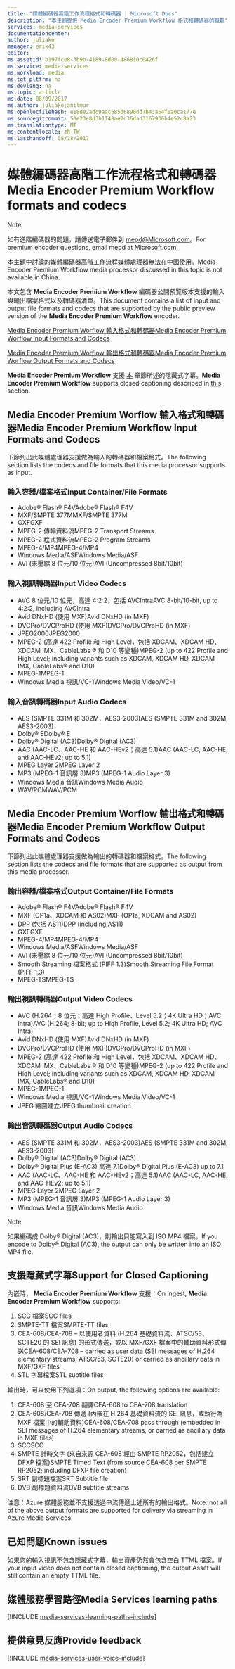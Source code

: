 ```yaml
---
title: "媒體編碼器高階工作流程格式和轉碼器 | Microsoft Docs"
description: "本主題提供 Media Encoder Premium Workflow 格式和轉碼器的概觀"
services: media-services
documentationcenter: 
author: juliako
manager: erik43
editor: 
ms.assetid: b197fce8-3b9b-4189-8d08-486810c0426f
ms.service: media-services
ms.workload: media
ms.tgt_pltfrm: na
ms.devlang: na
ms.topic: article
ms.date: 08/09/2017
ms.author: juliako;anilmur
ms.openlocfilehash: e18de2adc9aac585d6890dd7b43a54f1a0ca177e
ms.sourcegitcommit: 50e23e8d3b1148ae2d36dad3167936b4e52c8a23
ms.translationtype: MT
ms.contentlocale: zh-TW
ms.lasthandoff: 08/18/2017
---
```

# <a name="media-encoder-premium-workflow-formats-and-codecs"></a><span data-ttu-id="7e41e-103">媒體編碼器高階工作流程格式和轉碼器</span><span class="sxs-lookup"><span data-stu-id="7e41e-103">Media Encoder Premium Workflow formats and codecs</span></span>
> [!NOTE]
> <span data-ttu-id="7e41e-104">如有進階編碼器的問題，請傳送電子郵件到 mepd@Microsoft.com。</span><span class="sxs-lookup"><span data-stu-id="7e41e-104">For premium encoder questions, email mepd at Microsoft.com.</span></span>
> 
> <span data-ttu-id="7e41e-105">本主題中討論的媒體編碼器高階工作流程媒體處理器無法在中國使用。</span><span class="sxs-lookup"><span data-stu-id="7e41e-105">Media Encoder Premium Workflow media processor discussed in this topic is not available in China.</span></span> 
> 
> 

<span data-ttu-id="7e41e-106">本文包含 **Media Encoder Premium Workflow** 編碼器公開預覽版本支援的輸入與輸出檔案格式以及轉碼器清單。</span><span class="sxs-lookup"><span data-stu-id="7e41e-106">This document contains a list of input and output file formats and codecs that are supported by the public preview version of the **Media Encoder Premium Workflow** encoder.</span></span>

[<span data-ttu-id="7e41e-107">Media Encoder Premium Worflow 輸入格式和轉碼器</span><span class="sxs-lookup"><span data-stu-id="7e41e-107">Media Encoder Premium Worflow Input Formats and Codecs</span></span>](#input_formats)

[<span data-ttu-id="7e41e-108">Media Encoder Premium Worflow 輸出格式和轉碼器</span><span class="sxs-lookup"><span data-stu-id="7e41e-108">Media Encoder Premium Worflow Output Formats and Codecs</span></span>](#output_formats)

<span data-ttu-id="7e41e-109">**Media Encoder Premium Workflow** 支援 [本](#closed_captioning) 章節所述的隱藏式字幕。</span><span class="sxs-lookup"><span data-stu-id="7e41e-109">**Media Encoder Premium Workflow** supports closed captioning described in [this](#closed_captioning) section.</span></span> 

## <span data-ttu-id="7e41e-110"><a id="input_formats"></a>Media Encoder Premium Worflow 輸入格式和轉碼器</span><span class="sxs-lookup"><span data-stu-id="7e41e-110"><a id="input_formats"></a>Media Encoder Premium Workflow Input Formats and Codecs</span></span>
<span data-ttu-id="7e41e-111">下節列出此媒體處理器支援做為輸入的轉碼器和檔案格式。</span><span class="sxs-lookup"><span data-stu-id="7e41e-111">The following section lists the codecs and file formats that this media processor supports as input.</span></span>

### <a name="input-containerfile-formats"></a><span data-ttu-id="7e41e-112">輸入容器/檔案格式</span><span class="sxs-lookup"><span data-stu-id="7e41e-112">Input Container/File Formats</span></span>
* <span data-ttu-id="7e41e-113">Adobe® Flash® F4V</span><span class="sxs-lookup"><span data-stu-id="7e41e-113">Adobe® Flash® F4V</span></span>
* <span data-ttu-id="7e41e-114">MXF/SMPTE 377M</span><span class="sxs-lookup"><span data-stu-id="7e41e-114">MXF/SMPTE 377M</span></span>
* <span data-ttu-id="7e41e-115">GXF</span><span class="sxs-lookup"><span data-stu-id="7e41e-115">GXF</span></span>
* <span data-ttu-id="7e41e-116">MPEG-2 傳輸資料流</span><span class="sxs-lookup"><span data-stu-id="7e41e-116">MPEG-2 Transport Streams</span></span>
* <span data-ttu-id="7e41e-117">MPEG-2 程式資料流</span><span class="sxs-lookup"><span data-stu-id="7e41e-117">MPEG-2 Program Streams</span></span>
* <span data-ttu-id="7e41e-118">MPEG-4/MP4</span><span class="sxs-lookup"><span data-stu-id="7e41e-118">MPEG-4/MP4</span></span>
* <span data-ttu-id="7e41e-119">Windows Media/ASF</span><span class="sxs-lookup"><span data-stu-id="7e41e-119">Windows Media/ASF</span></span>
* <span data-ttu-id="7e41e-120">AVI (未壓縮 8 位元/10 位元)</span><span class="sxs-lookup"><span data-stu-id="7e41e-120">AVI (Uncompressed 8bit/10bit)</span></span>

### <a name="input-video-codecs"></a><span data-ttu-id="7e41e-121">輸入視訊轉碼器</span><span class="sxs-lookup"><span data-stu-id="7e41e-121">Input Video Codecs</span></span>
* <span data-ttu-id="7e41e-122">AVC 8 位元/10 位元，高達 4:2:2，包括 AVCIntra</span><span class="sxs-lookup"><span data-stu-id="7e41e-122">AVC 8-bit/10-bit, up to 4:2:2, including AVCIntra</span></span>
* <span data-ttu-id="7e41e-123">Avid DNxHD (使用 MXF)</span><span class="sxs-lookup"><span data-stu-id="7e41e-123">Avid DNxHD (in MXF)</span></span>
* <span data-ttu-id="7e41e-124">DVCPro/DVCProHD (使用 MXF)</span><span class="sxs-lookup"><span data-stu-id="7e41e-124">DVCPro/DVCProHD (in MXF)</span></span>
* <span data-ttu-id="7e41e-125">JPEG2000</span><span class="sxs-lookup"><span data-stu-id="7e41e-125">JPEG2000</span></span>
* <span data-ttu-id="7e41e-126">MPEG-2 (高達 422 Profile 和 High Level，包括 XDCAM、XDCAM HD、XDCAM IMX、CableLabs ® 和 D10 等變種)</span><span class="sxs-lookup"><span data-stu-id="7e41e-126">MPEG-2 (up to 422 Profile and High Level; including variants such as XDCAM, XDCAM HD, XDCAM IMX, CableLabs® and D10)</span></span>
* <span data-ttu-id="7e41e-127">MPEG-1</span><span class="sxs-lookup"><span data-stu-id="7e41e-127">MPEG-1</span></span>
* <span data-ttu-id="7e41e-128">Windows Media 視訊/VC-1</span><span class="sxs-lookup"><span data-stu-id="7e41e-128">Windows Media Video/VC-1</span></span>

### <a name="input-audio-codecs"></a><span data-ttu-id="7e41e-129">輸入音訊轉碼器</span><span class="sxs-lookup"><span data-stu-id="7e41e-129">Input Audio Codecs</span></span>
* <span data-ttu-id="7e41e-130">AES (SMPTE 331M 和 302M，AES3-2003)</span><span class="sxs-lookup"><span data-stu-id="7e41e-130">AES (SMPTE 331M and 302M, AES3-2003)</span></span>
* <span data-ttu-id="7e41e-131">Dolby® E</span><span class="sxs-lookup"><span data-stu-id="7e41e-131">Dolby® E</span></span>
* <span data-ttu-id="7e41e-132">Dolby® Digital (AC3)</span><span class="sxs-lookup"><span data-stu-id="7e41e-132">Dolby® Digital (AC3)</span></span>
* <span data-ttu-id="7e41e-133">AAC (AAC-LC、AAC-HE 和 AAC-HEv2；高達 5.1)</span><span class="sxs-lookup"><span data-stu-id="7e41e-133">AAC (AAC-LC, AAC-HE, and AAC-HEv2; up to 5.1)</span></span>
* <span data-ttu-id="7e41e-134">MPEG Layer 2</span><span class="sxs-lookup"><span data-stu-id="7e41e-134">MPEG Layer 2</span></span>
* <span data-ttu-id="7e41e-135">MP3 (MPEG-1 音訊層 3)</span><span class="sxs-lookup"><span data-stu-id="7e41e-135">MP3 (MPEG-1 Audio Layer 3)</span></span>
* <span data-ttu-id="7e41e-136">Windows Media 音訊</span><span class="sxs-lookup"><span data-stu-id="7e41e-136">Windows Media Audio</span></span>
* <span data-ttu-id="7e41e-137">WAV/PCM</span><span class="sxs-lookup"><span data-stu-id="7e41e-137">WAV/PCM</span></span>

## <span data-ttu-id="7e41e-138"><a id="output_format"></a>Media Encoder Premium Worflow 輸出格式和轉碼器</span><span class="sxs-lookup"><span data-stu-id="7e41e-138"><a id="output_format"></a>Media Encoder Premium Workflow Output Formats and Codecs</span></span>
<span data-ttu-id="7e41e-139">下節列出此媒體處理器支援做為輸出的轉碼器和檔案格式。</span><span class="sxs-lookup"><span data-stu-id="7e41e-139">The following section lists the codecs and file formats that are supported as output from this media processor.</span></span>

### <a name="output-containerfile-formats"></a><span data-ttu-id="7e41e-140">輸出容器/檔案格式</span><span class="sxs-lookup"><span data-stu-id="7e41e-140">Output Container/File Formats</span></span>
* <span data-ttu-id="7e41e-141">Adobe® Flash® F4V</span><span class="sxs-lookup"><span data-stu-id="7e41e-141">Adobe® Flash® F4V</span></span>
* <span data-ttu-id="7e41e-142">MXF (OP1a、XDCAM 和 AS02)</span><span class="sxs-lookup"><span data-stu-id="7e41e-142">MXF (OP1a, XDCAM and AS02)</span></span>
* <span data-ttu-id="7e41e-143">DPP (包括 AS11)</span><span class="sxs-lookup"><span data-stu-id="7e41e-143">DPP (including AS11)</span></span>
* <span data-ttu-id="7e41e-144">GXF</span><span class="sxs-lookup"><span data-stu-id="7e41e-144">GXF</span></span>
* <span data-ttu-id="7e41e-145">MPEG-4/MP4</span><span class="sxs-lookup"><span data-stu-id="7e41e-145">MPEG-4/MP4</span></span>
* <span data-ttu-id="7e41e-146">Windows Media/ASF</span><span class="sxs-lookup"><span data-stu-id="7e41e-146">Windows Media/ASF</span></span>
* <span data-ttu-id="7e41e-147">AVI (未壓縮 8 位元/10 位元)</span><span class="sxs-lookup"><span data-stu-id="7e41e-147">AVI (Uncompressed 8bit/10bit)</span></span>
* <span data-ttu-id="7e41e-148">Smooth Streaming 檔案格式 (PIFF 1.3)</span><span class="sxs-lookup"><span data-stu-id="7e41e-148">Smooth Streaming File Format (PIFF 1.3)</span></span>
* <span data-ttu-id="7e41e-149">MPEG-TS</span><span class="sxs-lookup"><span data-stu-id="7e41e-149">MPEG-TS</span></span> 

### <a name="output-video-codecs"></a><span data-ttu-id="7e41e-150">輸出視訊轉碼器</span><span class="sxs-lookup"><span data-stu-id="7e41e-150">Output Video Codecs</span></span>
* <span data-ttu-id="7e41e-151">AVC (H.264；8 位元；高達 High Profile、Level 5.2；4K Ultra HD；AVC Intra)</span><span class="sxs-lookup"><span data-stu-id="7e41e-151">AVC (H.264; 8-bit; up to High Profile, Level 5.2; 4K Ultra HD; AVC Intra)</span></span>
* <span data-ttu-id="7e41e-152">Avid DNxHD (使用 MXF)</span><span class="sxs-lookup"><span data-stu-id="7e41e-152">Avid DNxHD (in MXF)</span></span>
* <span data-ttu-id="7e41e-153">DVCPro/DVCProHD (使用 MXF)</span><span class="sxs-lookup"><span data-stu-id="7e41e-153">DVCPro/DVCProHD (in MXF)</span></span>
* <span data-ttu-id="7e41e-154">MPEG-2 (高達 422 Profile 和 High Level，包括 XDCAM、XDCAM HD、XDCAM IMX、CableLabs ® 和 D10 等變種)</span><span class="sxs-lookup"><span data-stu-id="7e41e-154">MPEG-2 (up to 422 Profile and High Level; including variants such as XDCAM, XDCAM HD, XDCAM IMX, CableLabs® and D10)</span></span>
* <span data-ttu-id="7e41e-155">MPEG-1</span><span class="sxs-lookup"><span data-stu-id="7e41e-155">MPEG-1</span></span>
* <span data-ttu-id="7e41e-156">Windows Media 視訊/VC-1</span><span class="sxs-lookup"><span data-stu-id="7e41e-156">Windows Media Video/VC-1</span></span>
* <span data-ttu-id="7e41e-157">JPEG 縮圖建立</span><span class="sxs-lookup"><span data-stu-id="7e41e-157">JPEG thumbnail creation</span></span>

### <a name="output-audio-codecs"></a><span data-ttu-id="7e41e-158">輸出音訊轉碼器</span><span class="sxs-lookup"><span data-stu-id="7e41e-158">Output Audio Codecs</span></span>
* <span data-ttu-id="7e41e-159">AES (SMPTE 331M 和 302M，AES3-2003)</span><span class="sxs-lookup"><span data-stu-id="7e41e-159">AES (SMPTE 331M and 302M, AES3-2003)</span></span>
* <span data-ttu-id="7e41e-160">Dolby® Digital (AC3)</span><span class="sxs-lookup"><span data-stu-id="7e41e-160">Dolby® Digital (AC3)</span></span>
* <span data-ttu-id="7e41e-161">Dolby® Digital Plus (E-AC3) 高達 7.1</span><span class="sxs-lookup"><span data-stu-id="7e41e-161">Dolby® Digital Plus (E-AC3) up to 7.1</span></span>
* <span data-ttu-id="7e41e-162">AAC (AAC-LC、AAC-HE 和 AAC-HEv2；高達 5.1)</span><span class="sxs-lookup"><span data-stu-id="7e41e-162">AAC (AAC-LC, AAC-HE, and AAC-HEv2; up to 5.1)</span></span>
* <span data-ttu-id="7e41e-163">MPEG Layer 2</span><span class="sxs-lookup"><span data-stu-id="7e41e-163">MPEG Layer 2</span></span>
* <span data-ttu-id="7e41e-164">MP3 (MPEG-1 音訊層 3)</span><span class="sxs-lookup"><span data-stu-id="7e41e-164">MP3 (MPEG-1 Audio Layer 3)</span></span>
* <span data-ttu-id="7e41e-165">Windows Media 音訊</span><span class="sxs-lookup"><span data-stu-id="7e41e-165">Windows Media Audio</span></span>

>[!NOTE]
><span data-ttu-id="7e41e-166">如果編碼成 Dolby® Digital (AC3)，則輸出只能寫入到 ISO MP4 檔案。</span><span class="sxs-lookup"><span data-stu-id="7e41e-166">If you encode to Dolby® Digital (AC3), the output can only be written into an ISO MP4 file.</span></span>

## <span data-ttu-id="7e41e-167"><a id="closed_captioning"></a>支援隱藏式字幕</span><span class="sxs-lookup"><span data-stu-id="7e41e-167"><a id="closed_captioning"></a>Support for Closed Captioning</span></span>
<span data-ttu-id="7e41e-168">內嵌時， **Media Encoder Premium Workflow** 支援：</span><span class="sxs-lookup"><span data-stu-id="7e41e-168">On ingest, **Media Encoder Premium Workflow** supports:</span></span>

1. <span data-ttu-id="7e41e-169">SCC 檔案</span><span class="sxs-lookup"><span data-stu-id="7e41e-169">SCC files</span></span>
2. <span data-ttu-id="7e41e-170">SMPTE-TT 檔案</span><span class="sxs-lookup"><span data-stu-id="7e41e-170">SMPTE-TT files</span></span>
3. <span data-ttu-id="7e41e-171">CEA-608/CEA-708 – 以使用者資料 (H.264 基礎資料流、ATSC/53、SCTE20 的 SEI 訊息) 的形式傳送，或以 MXF/GXF 檔案中的輔助資料形式傳送</span><span class="sxs-lookup"><span data-stu-id="7e41e-171">CEA-608/CEA-708 – carried as user data (SEI messages of H.264 elementary streams, ATSC/53, SCTE20) or carried as ancillary data in MXF/GXF files</span></span>
4. <span data-ttu-id="7e41e-172">STL 字幕檔案</span><span class="sxs-lookup"><span data-stu-id="7e41e-172">STL subtitle files</span></span>

<span data-ttu-id="7e41e-173">輸出時，可以使用下列選項：</span><span class="sxs-lookup"><span data-stu-id="7e41e-173">On output, the following options are available:</span></span>

1. <span data-ttu-id="7e41e-174">CEA-608 至 CEA-708 翻譯</span><span class="sxs-lookup"><span data-stu-id="7e41e-174">CEA-608 to CEA-708 translation</span></span>
2. <span data-ttu-id="7e41e-175">CEA-608/CEA-708 傳遞 (內嵌在 H.264 基礎資料流的 SEI 訊息，或執行為 MXF 檔案中的輔助資料)</span><span class="sxs-lookup"><span data-stu-id="7e41e-175">CEA-608/CEA-708 pass through (embedded in SEI messages of H.264 elementary streams, or carried as ancillary data in MXF files)</span></span>
3. <span data-ttu-id="7e41e-176">SCC</span><span class="sxs-lookup"><span data-stu-id="7e41e-176">SCC</span></span>
4. <span data-ttu-id="7e41e-177">SMPTE 計時文字 (來自來源 CEA-608 經由 SMPTE RP2052，包括建立 DFXP 檔案)</span><span class="sxs-lookup"><span data-stu-id="7e41e-177">SMPTE Timed Text (from source CEA-608 per SMPTE RP2052; including DFXP file creation)</span></span>
5. <span data-ttu-id="7e41e-178">SRT 副標題檔案</span><span class="sxs-lookup"><span data-stu-id="7e41e-178">SRT Subtitle file</span></span>
6. <span data-ttu-id="7e41e-179">DVB 副標題資料流</span><span class="sxs-lookup"><span data-stu-id="7e41e-179">DVB subtitle streams</span></span>

<span data-ttu-id="7e41e-180">注意：Azure 媒體服務並不支援透過串流傳遞上述所有的輸出格式。</span><span class="sxs-lookup"><span data-stu-id="7e41e-180">Note: not all of the above output formats are supported for delivery via streaming in Azure Media Services.</span></span>

## <a name="known-issues"></a><span data-ttu-id="7e41e-181">已知問題</span><span class="sxs-lookup"><span data-stu-id="7e41e-181">Known issues</span></span>
<span data-ttu-id="7e41e-182">如果您的輸入視訊不包含隱藏式字幕，輸出資產仍然會包含空白 TTML 檔案。</span><span class="sxs-lookup"><span data-stu-id="7e41e-182">If your input video does not contain closed captioning, the output Asset will still contain an empty TTML file.</span></span> 

## <a name="media-services-learning-paths"></a><span data-ttu-id="7e41e-183">媒體服務學習路徑</span><span class="sxs-lookup"><span data-stu-id="7e41e-183">Media Services learning paths</span></span>
[!INCLUDE [media-services-learning-paths-include](../../includes/media-services-learning-paths-include.md)]

## <a name="provide-feedback"></a><span data-ttu-id="7e41e-184">提供意見反應</span><span class="sxs-lookup"><span data-stu-id="7e41e-184">Provide feedback</span></span>
[!INCLUDE [media-services-user-voice-include](../../includes/media-services-user-voice-include.md)]

